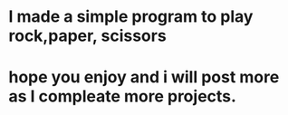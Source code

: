 # I made a simple program to play rock,paper, scissors
# hope you enjoy and i will post more as I compleate more projects. 











